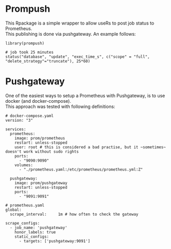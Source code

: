 # Prompush
This Rpackage is a simple wrapper to allow useRs to post job status to Prometheus.  
This publishing is done via pushgateway. An example follows:  

```{r}
library(prompush)

# job took 25 minutes
status("database", "update", "exec_time_s", c("scope" = "full", "delete_strategy"="truncate"), 25*60)
```

# Pushgateway
One of the easiest ways to setup a Prometheus with Pushgateway, is to use docker (and docker-compose).  
This approach was tested with following definitions:  

```{yaml}
# docker-compose.yaml
version: "3"

services:
  prometheus:
    image: prom/prometheus
    restart: unless-stopped
    user: root # this is considered a bad practise, but it ~sometimes~ doesn't work without sudo rights 
    ports:
      - "9090:9090"
    volumes:
      - "./prometheus.yaml:/etc/prometheus/prometheus.yml:Z"

  pushgateway:
    image: prom/pushgateway
    restart: unless-stopped
    ports:
      - "9091:9091"
```
```{yaml}
# prometheus.yaml
global:
  scrape_interval:     1m # how often to check the gateway

scrape_configs:
  - job_name: 'pushgateway'
    honor_labels: true
    static_configs:
      - targets: ['pushgateway:9091']
```
